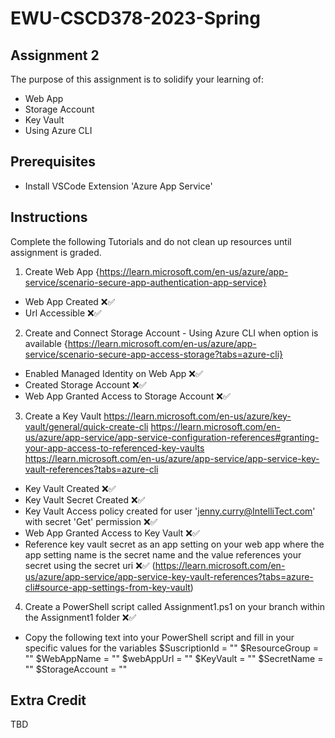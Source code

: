 # EWU-CSCD378-2023-Spring

## Assignment 2

The purpose of this assignment is to solidify your learning of:

- Web App
- Storage Account
- Key Vault
- Using Azure CLI

## Prerequisites

- Install VSCode Extension 'Azure App Service'

## Instructions

Complete the following Tutorials and do not clean up resources until assignment is graded.

1. Create Web App
   {https://learn.microsoft.com/en-us/azure/app-service/scenario-secure-app-authentication-app-service}

- Web App Created ❌✅
- Url Accessible ❌✅

2. Create and Connect Storage Account - Using Azure CLI when option is available
   {https://learn.microsoft.com/en-us/azure/app-service/scenario-secure-app-access-storage?tabs=azure-cli}

- Enabled Managed Identity on Web App ❌✅
- Created Storage Account ❌✅
- Web App Granted Access to Storage Account ❌✅

3. Create a Key Vault
   https://learn.microsoft.com/en-us/azure/key-vault/general/quick-create-cli
   https://learn.microsoft.com/en-us/azure/app-service/app-service-configuration-references#granting-your-app-access-to-referenced-key-vaults
   https://learn.microsoft.com/en-us/azure/app-service/app-service-key-vault-references?tabs=azure-cli

- Key Vault Created ❌✅
- Key Vault Secret Created ❌✅
- Key Vault Access policy created for user 'jenny.curry@IntelliTect.com' with secret 'Get' permission ❌✅
- Web App Granted Access to Key Vault ❌✅
- Reference key vault secret as an app setting on your web app where the app setting name is the secret name and the value references your secret using the secret uri ❌✅
  (https://learn.microsoft.com/en-us/azure/app-service/app-service-key-vault-references?tabs=azure-cli#source-app-settings-from-key-vault)

4. Create a PowerShell script called Assignment1.ps1 on your branch within the Assignment1 folder ❌✅

- Copy the following text into your PowerShell script and fill in your specific values for the variables
  $SuscriptionId = ""
  $ResourceGroup = ""
  $WebAppName = ""
  $webAppUrl = ""
  $KeyVault = ""
  $SecretName = ""
  $StorageAccount = ""

## Extra Credit

TBD
